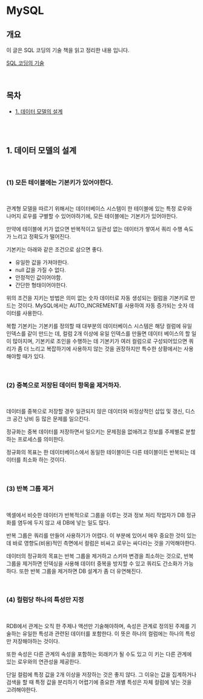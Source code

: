 # MySQL

## 개요

이 글은 SQL 코딩의 기술 책을 읽고 정리한 내용 입니다.

[SQL 코딩의 기술](https://ebook-product.kyobobook.co.kr/dig/epd/ebook/E000002937889)

<br />

## 목차

- [1. 데이터 모델의 설계](##1-데이터-모델의-설계)

<br />
<br />

## 1. 데이터 모델의 설계

<br />

### (1) 모든 테이블에는 기본키가 있어야한다.

<br />

관계형 모델을 따르기 위해서는 데이터베이스 시스템이 한 테이블에 있는 특정 로우와 나머지 로우를 구별할 수 있어야하기에, 모든 테이블에는 기본키가 있어야한다.

만약에 테이블에 키가 없으면 반복적이고 일관성 없는 데이터가 쌓여서 쿼리 수행 속도가 느리고 정확도가 떨어진다.

기본키는 아래와 같은 조건으로 삼으면 좋다.

- 유일한 값을 가져야한다.
- null 값을 가질 수 없다.
- 안정적인 값이어야함.
- 간단한 형태이어야한다.

위의 조건을 지키는 방법은 의미 없는 숫자 데이터로 자동 생성되는 컬럼을 기본키로 만드는 것이다. MySQL에서는 AUTO_INCREMENT를 사용하여 자동 증가되는 숫자 데이터를 사용한다.

복합 기본키는 기본키를 정의할 때 대부분의 데이터베이스 시스템은 해당 컬럼에 유일 인덱스를 같이 만드는 데, 컬럼 2개 이상에 유일 인덱스를 만들면 데이터 베이스의 할 일이 많아지며, 기본키로 조인을 수행하는 데 기본키가 여러 컬럼으로 구성되어있으면 쿼리가 좀 더 느리고 복잡하기에 사용하지 않는 것을 권장하지만 특수한 상황에서는 사용해야할 때가 있다.

<br />

### (2) 중복으로 저장된 데이터 항목을 제거하자.

<br />

데이터를 중복으로 저장할 경우 일관되지 않은 데이터와 비정상적인 삽입 및 갱신, 디스크 공간 낭비 등 많은 문제를 일으킨다.

정규화는 중복 데이터를 저장하면서 일으키는 문제점을 없애려고 정보를 주제별로 분할하는 프로세스를 의미한다.

정규화의 목표는 한 데이터베이스에서 동일한 테이블이든 다른 테이블이든 반복되는 데이터를 최소화 하는 것이다.

<br />

### (3) 반복 그룹 제거

<br />

엑셀에서 비슷한 데이터가 반복적으로 그룹을 이루는 것과 정보 처리 작업자가 DB 정규화를 염두에 두지 않고 새 DB에 넣는 일도 많다.

반복 그룹은 쿼리를 만들어 사용하기가 어렵다. 이 부분에 있어서 매우 중요한 것이 있는 데 바로 영향도(비용)적인 측면에서 컬럼은 비싸고 로우는 싸다라는 것을 기억해야한다.

데이터의 정규화의 목표는 반복 그룹을 제거하고 스키마 변경을 최소하는 것으로, 반복 그룹을 제거하면 인덱싱을 사용해 데이터 중복을 방지할 수 있고 쿼리도 간소화가 가능하다. 또한 반복 그룹을 제거하면 DB 설계가 좀 더 유연해진다.

<br />

### (4) 컬럼당 하나의 특성만 지정

<br />

RDB에서 관계는 오직 한 주제나 액션만 기술해야하며, 속성은 관계로 정의된 주제를 기술하는 유일한 특성과 관련된 데이터를 포함한다. 이 뜻은 하나의 컬럼에는 하나의 특성만 저장해야하는 것이다.

또한 속성은 다른 관계의 속성을 포함하는 외래키가 될 수도 있고 이 키는 다른 관계에 있는 로우와의 연관성을 제공한다.

단일 컬럼에 특정 값을 2개 이상을 저장하는 것은 좋지 않다. 그 이유는 값을 집계하거나 검색을 할 때 특정 값을 분리하기 어렵기에 중요한 개별 특성은 자체 컬럼에 넣는 것을 고려해야한다.
